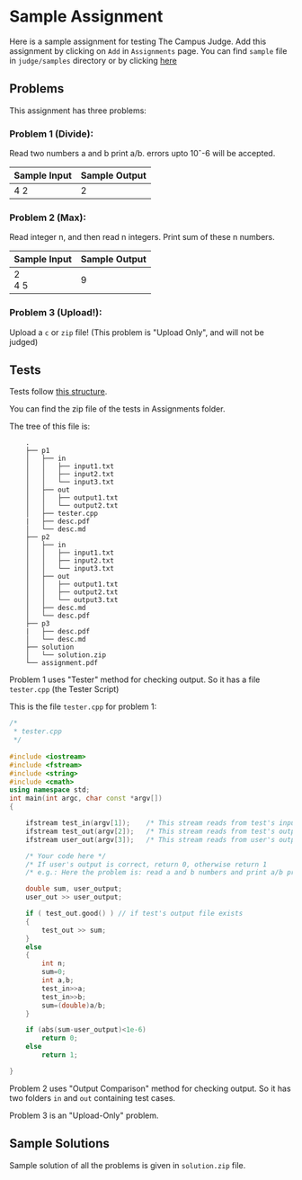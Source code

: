 # Sample Assignment

Here is a sample assignment for testing The Campus Judge. Add this assignment by clicking on `Add` in `Assignments` page. You can find `sample` file in `judge/samples` directory or by clicking [here](/samples/sample.zip)

## Problems

This assignment has three problems:

### Problem 1 (Divide):
  
Read two numbers a and b print a/b. errors upto 10ˆ-6 will be accepted.

| Sample Input      | Sample Output |
| ----------------- | ------------- |
| 4 2              | 2  |

### Problem 2 (Max):

Read integer n, and then read n integers. Print sum of these n numbers.

| Sample Input                       | Sample Output |
| ---------------------------------- | ------------- |
| 2<br/>4 5                          | 9             |

### Problem 3 (Upload!):

Upload a `c` or `zip` file! (This problem is "Upload Only", and will not be judged)

## Tests

Tests follow [this structure](tests_structure.md).

You can find the zip file of the tests in Assignments folder.

The tree of this file is:

```
    .
    ├── p1
    │   ├── in
    │   │   ├── input1.txt
    │   │   ├── input2.txt
    │   │   └── input3.txt
    │   ├── out
    │   │   ├── output1.txt
    │   │   └── output2.txt
    │   ├── tester.cpp
    |   ├── desc.pdf
    │   └── desc.md
    ├── p2
    │   ├── in
    │   │   ├── input1.txt
    │   │   ├── input2.txt
    │   │   └── input3.txt
    │   ├── out
    │   │   ├── output1.txt
    │   │   ├── output2.txt
    │   │   └── output3.txt
    │   ├── desc.md
    │   └── desc.pdf
    ├── p3
    |   ├── desc.pdf
    │   └── desc.md
    ├── solution
    │   └── solution.zip
    └── assignment.pdf
```



Problem 1 uses "Tester" method for checking output. So it has a file `tester.cpp` (the Tester Script)

This is the file `tester.cpp` for problem 1:

```cpp
/*
 * tester.cpp
 */
 
#include <iostream>
#include <fstream>
#include <string>
#include <cmath>
using namespace std;
int main(int argc, char const *argv[])
{

    ifstream test_in(argv[1]);    /* This stream reads from test's input file   */
    ifstream test_out(argv[2]);   /* This stream reads from test's output file  */
    ifstream user_out(argv[3]);   /* This stream reads from user's output file  */

    /* Your code here */
    /* If user's output is correct, return 0, otherwise return 1       */
    /* e.g.: Here the problem is: read a and b numbers and print a/b precision upto 10^-6:  */

    double sum, user_output;
    user_out >> user_output;

    if ( test_out.good() ) // if test's output file exists
    {
        test_out >> sum;
    }
    else
    {
        int n;
        sum=0;
        int a,b;
        test_in>>a;
        test_in>>b;
        sum=(double)a/b;
    }

    if (abs(sum-user_output)<1e-6)
        return 0;
    else
        return 1;

}
```

Problem 2 uses "Output Comparison" method for checking output. So it has two folders `in` and `out` containing test cases.

Problem 3 is an "Upload-Only" problem.

## Sample Solutions
Sample solution of all the problems is given in `solution.zip` file.